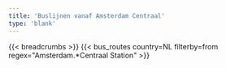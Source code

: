 ```yaml
---
title: 'Buslijnen vanaf Amsterdam Centraal'
type: 'blank'
---
```


{{< breadcrumbs >}}
{{< bus_routes country=NL filterby=from regex="Amsterdam.*Centraal Station" >}}
